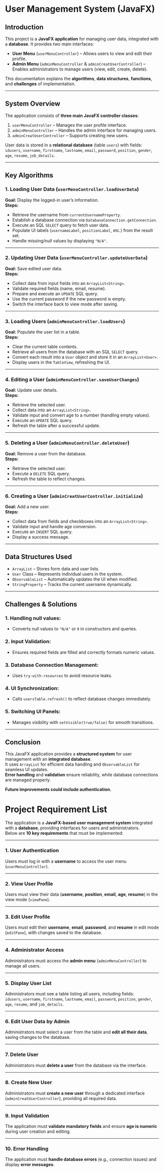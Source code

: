 # User Management System (JavaFX)

## **Introduction**
This project is a **JavaFX application** for managing user data, integrated with a **database**. It provides two main interfaces:  
* **User Menu** (`userMenuController`) – Allows users to view and edit their profile.  
* **Admin Menu** (`adminMenuController` & `adminCreatUserController`) – Enables administrators to manage users (view, edit, create, delete).  

This documentation explains the **algorithms**, **data structures**, **functions**, and **challenges** of implementation.

---

## **System Overview**
The application consists of **three main JavaFX controller classes**:  
1. `userMenuController` – Manages the user profile interface.  
2. `adminMenuController` – Handles the admin interface for managing users.  
3. `adminCreatUserController` – Supports creating new users.  

User data is stored in a **relational database** (table `users`) with fields:  
`idusers`, `username`, `firstname`, `lastname`, `email`, `password`, `position`, `gender`, `age`, `resume`, `job_details`.

---

## **Key Algorithms**

### **1. Loading User Data** (`userMenuController.loadUserData`)  
**Goal:** Display the logged-in user’s information.  
**Steps:**  
* Retrieve the username from `currentUsernameProperty`.  
* Establish a database connection via `DatabaseConnection.getConnection`.  
* Execute an SQL `SELECT` query to fetch user data.  
* Populate UI labels (`usernameLabel`, `positionLabel`, etc.) from the result set.  
* Handle missing/null values by displaying `"N/A"`.

---

### **2. Updating User Data** (`userMenuController.updateUserData`)  
**Goal:** Save edited user data.  
**Steps:**  
* Collect data from input fields into an `ArrayList<String>`.  
* Validate required fields (name, email, resume).  
* Prepare and execute an `UPDATE` SQL query.  
* Use the current password if the new password is empty.  
* Switch the interface back to view mode after saving.

---

### **3. Loading Users** (`adminMenuController.loadUsers`)  
**Goal:** Populate the user list in a table.  
**Steps:**  
* Clear the current table contents.  
* Retrieve all users from the database with an SQL `SELECT` query.  
* Convert each result into a `User` object and store it in an `ArrayList<User>`.  
* Display users in the `TableView`, refreshing the UI.

---

### **4. Editing a User** (`adminMenuController.saveUserChanges`)  
**Goal:** Update user details.  
**Steps:**  
* Retrieve the selected user.  
* Collect data into an `ArrayList<String>`.  
* Validate input and convert age to a number (handling empty values).  
* Execute an `UPDATE` SQL query.  
* Refresh the table after a successful update.

---

### **5. Deleting a User** (`adminMenuController.deleteUser`)  
**Goal:** Remove a user from the database.  
**Steps:**  
* Retrieve the selected user.  
* Execute a `DELETE` SQL query.  
* Refresh the table to reflect changes.

---

### **6. Creating a User** (`adminCreatUserController.initialize`)  
**Goal:** Add a new user.  
**Steps:**  
* Collect data from fields and checkboxes into an `ArrayList<String>`.  
* Validate input and handle age conversion.  
* Execute an `INSERT` SQL query.  
* Display a success message.

---

## **Data Structures Used**
* `ArrayList` – Stores form data and user lists.  
* `User` Class – Represents individual users in the system.  
* `ObservableList` – Automatically updates the UI when modified.  
* `StringProperty` – Tracks the current username dynamically.

---

## **Challenges & Solutions**

### **1. Handling null values:**  
* Converts null values to `"N/A"` or `0` in constructors and queries.

### **2. Input Validation:**  
* Ensures required fields are filled and correctly formats numeric values.

### **3. Database Connection Management:**  
* Uses `try-with-resources` to avoid resource leaks.

### **4. UI Synchronization:**  
* Calls `usersTable.refresh()` to reflect database changes immediately.

### **5. Switching UI Panels:**  
* Manages visibility with `setVisible(true/false)` for smooth transitions.

---

## **Conclusion**
This JavaFX application provides a **structured system** for user management with an **integrated database**.  
It uses `ArrayList` for efficient data handling and `ObservableList` for seamless UI updates.  
**Error handling** and **validation** ensure reliability, while database connections are managed properly.  

**Future improvements could include authentication.**






# Project Requirement List

The application is a **JavaFX-based user management system** integrated with a **database**, providing interfaces for users and administrators.  
Below are **10 key requirements** that must be implemented:

---

### **1. User Authentication**  
Users must log in with a **username** to access the user menu (`userMenuController`).

---

### **2. View User Profile**  
Users must view their data (**username**, **position**, **email**, **age**, **resume**) in the view mode (`viewPane`).

---

### **3. Edit User Profile**  
Users must edit their **username**, **email**, **password**, and **resume** in edit mode (`editPane`), with changes saved to the database.

---

### **4. Administrator Access**  
Administrators must access the **admin menu** (`adminMenuController`) to manage all users.

---

### **5. Display User List**  
Administrators must see a table listing all users, including fields:  
`idusers`, `username`, `firstname`, `lastname`, `email`, `password`, `position`, `gender`, `age`, `resume`, and `job_details`.

---

### **6. Edit User Data by Admin**  
Administrators must select a user from the table and **edit all their data**, saving changes to the database.

---

### **7. Delete User**  
Administrators must **delete a user** from the database via the interface.

---

### **8. Create New User**  
Administrators must **create a new user** through a dedicated interface (`adminCreatUserController`), providing all required data.

---

### **9. Input Validation**  
The application must **validate mandatory fields** and ensure **age is numeric** during user creation and editing.

---

### **10. Error Handling**  
The application must **handle database errors** (e.g., connection issues) and display **error messages**.

